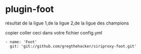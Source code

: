 plugin-foot
===========
résultat de la ligue 1,de la ligue 2,de la ligue des champions 

copier coller ceci dans votre fichier config.yml 

    - name: 'Foot'
      git: 'git://github.com/gregthehacker/siriproxy-foot.git'


